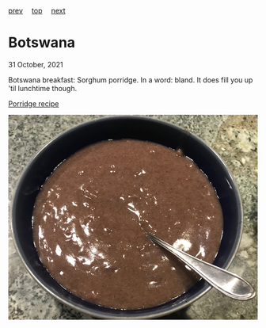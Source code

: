[prev](bosnia.md)&emsp;
[top](../index.md)&emsp;
[next](brazil.md)
# Botswana
31 October, 2021


Botswana breakfast: Sorghum porridge. In a word: bland. It does fill
you up 'til lunchtime though.

[Porridge recipe](https://thesweetestbrunch.com/2012/03/05/botswanas-breakfast-porridge/)

![Porridge](images/botswana.jpeg)